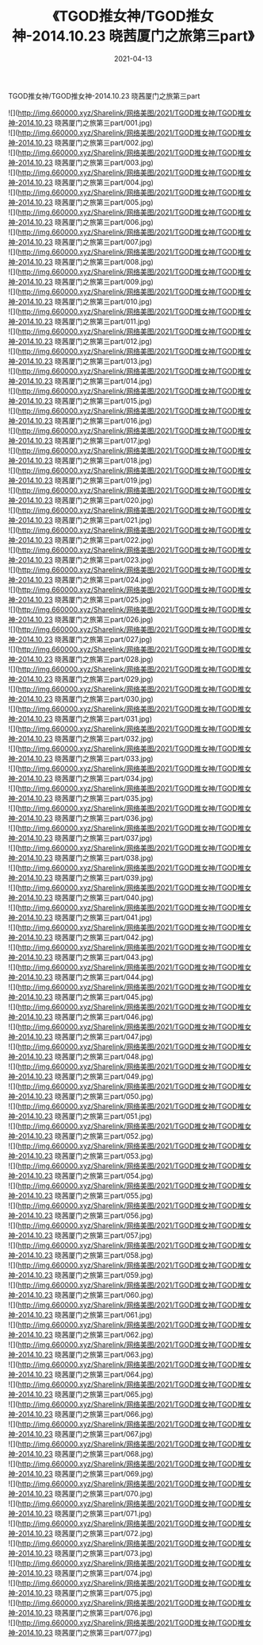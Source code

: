 ﻿---
layout: post
title:  《TGOD推女神/TGOD推女神-2014.10.23 晓茜厦门之旅第三part》
date:   2021-04-13
img: http://img.660000.xyz/Sharelink/网络美图/2021/TGOD推女神/TGOD推女神-2014.10.23 晓茜厦门之旅第三part/000.jpg
categories: [美女, 清纯, 唯美]
---

TGOD推女神/TGOD推女神-2014.10.23 晓茜厦门之旅第三part

 ![](http://img.660000.xyz/Sharelink/网络美图/2021/TGOD推女神/TGOD推女神-2014.10.23 晓茜厦门之旅第三part/001.jpg) <br>![](http://img.660000.xyz/Sharelink/网络美图/2021/TGOD推女神/TGOD推女神-2014.10.23 晓茜厦门之旅第三part/002.jpg) <br>![](http://img.660000.xyz/Sharelink/网络美图/2021/TGOD推女神/TGOD推女神-2014.10.23 晓茜厦门之旅第三part/003.jpg) <br>![](http://img.660000.xyz/Sharelink/网络美图/2021/TGOD推女神/TGOD推女神-2014.10.23 晓茜厦门之旅第三part/004.jpg) <br>![](http://img.660000.xyz/Sharelink/网络美图/2021/TGOD推女神/TGOD推女神-2014.10.23 晓茜厦门之旅第三part/005.jpg) <br>![](http://img.660000.xyz/Sharelink/网络美图/2021/TGOD推女神/TGOD推女神-2014.10.23 晓茜厦门之旅第三part/006.jpg) <br>![](http://img.660000.xyz/Sharelink/网络美图/2021/TGOD推女神/TGOD推女神-2014.10.23 晓茜厦门之旅第三part/007.jpg) <br>![](http://img.660000.xyz/Sharelink/网络美图/2021/TGOD推女神/TGOD推女神-2014.10.23 晓茜厦门之旅第三part/008.jpg) <br>![](http://img.660000.xyz/Sharelink/网络美图/2021/TGOD推女神/TGOD推女神-2014.10.23 晓茜厦门之旅第三part/009.jpg) <br>![](http://img.660000.xyz/Sharelink/网络美图/2021/TGOD推女神/TGOD推女神-2014.10.23 晓茜厦门之旅第三part/010.jpg) <br>![](http://img.660000.xyz/Sharelink/网络美图/2021/TGOD推女神/TGOD推女神-2014.10.23 晓茜厦门之旅第三part/011.jpg) <br>![](http://img.660000.xyz/Sharelink/网络美图/2021/TGOD推女神/TGOD推女神-2014.10.23 晓茜厦门之旅第三part/012.jpg) <br>![](http://img.660000.xyz/Sharelink/网络美图/2021/TGOD推女神/TGOD推女神-2014.10.23 晓茜厦门之旅第三part/013.jpg) <br>![](http://img.660000.xyz/Sharelink/网络美图/2021/TGOD推女神/TGOD推女神-2014.10.23 晓茜厦门之旅第三part/014.jpg) <br>![](http://img.660000.xyz/Sharelink/网络美图/2021/TGOD推女神/TGOD推女神-2014.10.23 晓茜厦门之旅第三part/015.jpg) <br>![](http://img.660000.xyz/Sharelink/网络美图/2021/TGOD推女神/TGOD推女神-2014.10.23 晓茜厦门之旅第三part/016.jpg) <br>![](http://img.660000.xyz/Sharelink/网络美图/2021/TGOD推女神/TGOD推女神-2014.10.23 晓茜厦门之旅第三part/017.jpg) <br>![](http://img.660000.xyz/Sharelink/网络美图/2021/TGOD推女神/TGOD推女神-2014.10.23 晓茜厦门之旅第三part/018.jpg) <br>![](http://img.660000.xyz/Sharelink/网络美图/2021/TGOD推女神/TGOD推女神-2014.10.23 晓茜厦门之旅第三part/019.jpg) <br>![](http://img.660000.xyz/Sharelink/网络美图/2021/TGOD推女神/TGOD推女神-2014.10.23 晓茜厦门之旅第三part/020.jpg) <br>![](http://img.660000.xyz/Sharelink/网络美图/2021/TGOD推女神/TGOD推女神-2014.10.23 晓茜厦门之旅第三part/021.jpg) <br>![](http://img.660000.xyz/Sharelink/网络美图/2021/TGOD推女神/TGOD推女神-2014.10.23 晓茜厦门之旅第三part/022.jpg) <br>![](http://img.660000.xyz/Sharelink/网络美图/2021/TGOD推女神/TGOD推女神-2014.10.23 晓茜厦门之旅第三part/023.jpg) <br>![](http://img.660000.xyz/Sharelink/网络美图/2021/TGOD推女神/TGOD推女神-2014.10.23 晓茜厦门之旅第三part/024.jpg) <br>![](http://img.660000.xyz/Sharelink/网络美图/2021/TGOD推女神/TGOD推女神-2014.10.23 晓茜厦门之旅第三part/025.jpg) <br>![](http://img.660000.xyz/Sharelink/网络美图/2021/TGOD推女神/TGOD推女神-2014.10.23 晓茜厦门之旅第三part/026.jpg) <br>![](http://img.660000.xyz/Sharelink/网络美图/2021/TGOD推女神/TGOD推女神-2014.10.23 晓茜厦门之旅第三part/027.jpg) <br>![](http://img.660000.xyz/Sharelink/网络美图/2021/TGOD推女神/TGOD推女神-2014.10.23 晓茜厦门之旅第三part/028.jpg) <br>![](http://img.660000.xyz/Sharelink/网络美图/2021/TGOD推女神/TGOD推女神-2014.10.23 晓茜厦门之旅第三part/029.jpg) <br>![](http://img.660000.xyz/Sharelink/网络美图/2021/TGOD推女神/TGOD推女神-2014.10.23 晓茜厦门之旅第三part/030.jpg) <br>![](http://img.660000.xyz/Sharelink/网络美图/2021/TGOD推女神/TGOD推女神-2014.10.23 晓茜厦门之旅第三part/031.jpg) <br>![](http://img.660000.xyz/Sharelink/网络美图/2021/TGOD推女神/TGOD推女神-2014.10.23 晓茜厦门之旅第三part/032.jpg) <br>![](http://img.660000.xyz/Sharelink/网络美图/2021/TGOD推女神/TGOD推女神-2014.10.23 晓茜厦门之旅第三part/033.jpg) <br>![](http://img.660000.xyz/Sharelink/网络美图/2021/TGOD推女神/TGOD推女神-2014.10.23 晓茜厦门之旅第三part/034.jpg) <br>![](http://img.660000.xyz/Sharelink/网络美图/2021/TGOD推女神/TGOD推女神-2014.10.23 晓茜厦门之旅第三part/035.jpg) <br>![](http://img.660000.xyz/Sharelink/网络美图/2021/TGOD推女神/TGOD推女神-2014.10.23 晓茜厦门之旅第三part/036.jpg) <br>![](http://img.660000.xyz/Sharelink/网络美图/2021/TGOD推女神/TGOD推女神-2014.10.23 晓茜厦门之旅第三part/037.jpg) <br>![](http://img.660000.xyz/Sharelink/网络美图/2021/TGOD推女神/TGOD推女神-2014.10.23 晓茜厦门之旅第三part/038.jpg) <br>![](http://img.660000.xyz/Sharelink/网络美图/2021/TGOD推女神/TGOD推女神-2014.10.23 晓茜厦门之旅第三part/039.jpg) <br>![](http://img.660000.xyz/Sharelink/网络美图/2021/TGOD推女神/TGOD推女神-2014.10.23 晓茜厦门之旅第三part/040.jpg) <br>![](http://img.660000.xyz/Sharelink/网络美图/2021/TGOD推女神/TGOD推女神-2014.10.23 晓茜厦门之旅第三part/041.jpg) <br>![](http://img.660000.xyz/Sharelink/网络美图/2021/TGOD推女神/TGOD推女神-2014.10.23 晓茜厦门之旅第三part/042.jpg) <br>![](http://img.660000.xyz/Sharelink/网络美图/2021/TGOD推女神/TGOD推女神-2014.10.23 晓茜厦门之旅第三part/043.jpg) <br>![](http://img.660000.xyz/Sharelink/网络美图/2021/TGOD推女神/TGOD推女神-2014.10.23 晓茜厦门之旅第三part/044.jpg) <br>![](http://img.660000.xyz/Sharelink/网络美图/2021/TGOD推女神/TGOD推女神-2014.10.23 晓茜厦门之旅第三part/045.jpg) <br>![](http://img.660000.xyz/Sharelink/网络美图/2021/TGOD推女神/TGOD推女神-2014.10.23 晓茜厦门之旅第三part/046.jpg) <br>![](http://img.660000.xyz/Sharelink/网络美图/2021/TGOD推女神/TGOD推女神-2014.10.23 晓茜厦门之旅第三part/047.jpg) <br>![](http://img.660000.xyz/Sharelink/网络美图/2021/TGOD推女神/TGOD推女神-2014.10.23 晓茜厦门之旅第三part/048.jpg) <br>![](http://img.660000.xyz/Sharelink/网络美图/2021/TGOD推女神/TGOD推女神-2014.10.23 晓茜厦门之旅第三part/049.jpg) <br>![](http://img.660000.xyz/Sharelink/网络美图/2021/TGOD推女神/TGOD推女神-2014.10.23 晓茜厦门之旅第三part/050.jpg) <br>![](http://img.660000.xyz/Sharelink/网络美图/2021/TGOD推女神/TGOD推女神-2014.10.23 晓茜厦门之旅第三part/051.jpg) <br>![](http://img.660000.xyz/Sharelink/网络美图/2021/TGOD推女神/TGOD推女神-2014.10.23 晓茜厦门之旅第三part/052.jpg) <br>![](http://img.660000.xyz/Sharelink/网络美图/2021/TGOD推女神/TGOD推女神-2014.10.23 晓茜厦门之旅第三part/053.jpg) <br>![](http://img.660000.xyz/Sharelink/网络美图/2021/TGOD推女神/TGOD推女神-2014.10.23 晓茜厦门之旅第三part/054.jpg) <br>![](http://img.660000.xyz/Sharelink/网络美图/2021/TGOD推女神/TGOD推女神-2014.10.23 晓茜厦门之旅第三part/055.jpg) <br>![](http://img.660000.xyz/Sharelink/网络美图/2021/TGOD推女神/TGOD推女神-2014.10.23 晓茜厦门之旅第三part/056.jpg) <br>![](http://img.660000.xyz/Sharelink/网络美图/2021/TGOD推女神/TGOD推女神-2014.10.23 晓茜厦门之旅第三part/057.jpg) <br>![](http://img.660000.xyz/Sharelink/网络美图/2021/TGOD推女神/TGOD推女神-2014.10.23 晓茜厦门之旅第三part/058.jpg) <br>![](http://img.660000.xyz/Sharelink/网络美图/2021/TGOD推女神/TGOD推女神-2014.10.23 晓茜厦门之旅第三part/059.jpg) <br>![](http://img.660000.xyz/Sharelink/网络美图/2021/TGOD推女神/TGOD推女神-2014.10.23 晓茜厦门之旅第三part/060.jpg) <br>![](http://img.660000.xyz/Sharelink/网络美图/2021/TGOD推女神/TGOD推女神-2014.10.23 晓茜厦门之旅第三part/061.jpg) <br>![](http://img.660000.xyz/Sharelink/网络美图/2021/TGOD推女神/TGOD推女神-2014.10.23 晓茜厦门之旅第三part/062.jpg) <br>![](http://img.660000.xyz/Sharelink/网络美图/2021/TGOD推女神/TGOD推女神-2014.10.23 晓茜厦门之旅第三part/063.jpg) <br>![](http://img.660000.xyz/Sharelink/网络美图/2021/TGOD推女神/TGOD推女神-2014.10.23 晓茜厦门之旅第三part/064.jpg) <br>![](http://img.660000.xyz/Sharelink/网络美图/2021/TGOD推女神/TGOD推女神-2014.10.23 晓茜厦门之旅第三part/065.jpg) <br>![](http://img.660000.xyz/Sharelink/网络美图/2021/TGOD推女神/TGOD推女神-2014.10.23 晓茜厦门之旅第三part/066.jpg) <br>![](http://img.660000.xyz/Sharelink/网络美图/2021/TGOD推女神/TGOD推女神-2014.10.23 晓茜厦门之旅第三part/067.jpg) <br>![](http://img.660000.xyz/Sharelink/网络美图/2021/TGOD推女神/TGOD推女神-2014.10.23 晓茜厦门之旅第三part/068.jpg) <br>![](http://img.660000.xyz/Sharelink/网络美图/2021/TGOD推女神/TGOD推女神-2014.10.23 晓茜厦门之旅第三part/069.jpg) <br>![](http://img.660000.xyz/Sharelink/网络美图/2021/TGOD推女神/TGOD推女神-2014.10.23 晓茜厦门之旅第三part/070.jpg) <br>![](http://img.660000.xyz/Sharelink/网络美图/2021/TGOD推女神/TGOD推女神-2014.10.23 晓茜厦门之旅第三part/071.jpg) <br>![](http://img.660000.xyz/Sharelink/网络美图/2021/TGOD推女神/TGOD推女神-2014.10.23 晓茜厦门之旅第三part/072.jpg) <br>![](http://img.660000.xyz/Sharelink/网络美图/2021/TGOD推女神/TGOD推女神-2014.10.23 晓茜厦门之旅第三part/073.jpg) <br>![](http://img.660000.xyz/Sharelink/网络美图/2021/TGOD推女神/TGOD推女神-2014.10.23 晓茜厦门之旅第三part/074.jpg) <br>![](http://img.660000.xyz/Sharelink/网络美图/2021/TGOD推女神/TGOD推女神-2014.10.23 晓茜厦门之旅第三part/075.jpg) <br>![](http://img.660000.xyz/Sharelink/网络美图/2021/TGOD推女神/TGOD推女神-2014.10.23 晓茜厦门之旅第三part/076.jpg) <br>![](http://img.660000.xyz/Sharelink/网络美图/2021/TGOD推女神/TGOD推女神-2014.10.23 晓茜厦门之旅第三part/077.jpg) <br>